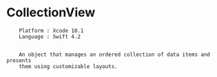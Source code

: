 # CollectionView

        Platform : Xcode 10.1
        Language : Swift 4.2
        
        
        An object that manages an ordered collection of data items and presents 
        them using customizable layouts.
